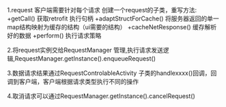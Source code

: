 1.request 客户端需要针对每个请求 创建一个request的子类，重写方法:
+getCall() 获取retrofit 执行句柄
+adaptStructForCache()  将服务器返回的单一map结构映射为缓存的结构（ui需要的结构）
+cacheNetResponse() 缓存解析好的数据
+perform() 执行请求策略

2.将request实例交给RequestManager 管理,执行请求发送逻辑,RequestManager.getInstance().enqueueRequest()

3.数据请求结果通过RequestControlableActivity 子类的handlexxxx()回调，回调到客户端，客户端根据请求类型执行不同的操作

4.取消请求可以通过RequestManager.getInstance().cancelRequest()
